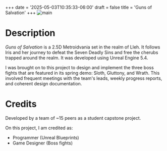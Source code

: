 +++
date = '2025-05-03T10:35:33-06:00'
draft = false
title = 'Guns of Salvation'
+++
![main](/JustinTAlexander-AWebsite/images/GOStext.PNG)

# Description
*Guns of Salvation* is a 2.5D Metroidvania set in the realm of Lleh. It follows Iris and her journey to defeat the Seven Deadly Sins and free the cherubs trapped around the realm. It was developed using Unreal Engine 5.4.

I was brought on to this project to design and implement the three boss fights that are featured in its spring demo: Sloth, Gluttony, and Wrath. This involved frequent meetings with the team's leads, weekly progress reports, and coherent design documentation.  

# Credits
Developed by a team of ~15 peers as a student capstone project.

On this project, I am credited as:
- Programmer (Unreal Blueprints)
- Game Designer (Boss fights)
